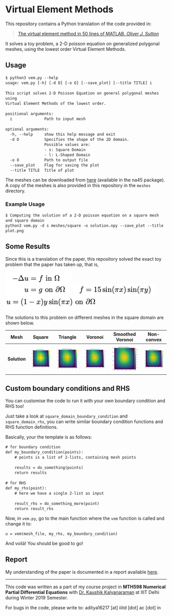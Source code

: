# Virtual Element Methods

This repository contains a Python translation of the code provided in:

>[The virtual element method in 50 lines of MATLAB. *Oliver J. Sutton*](https://dl.acm.org/doi/10.1007/s11075-016-0235-3)

It solves a toy problem, a 2-D poisson equation on generalized polygonal meshes, using the lowest order Virtual Element Methods.


## Usage

```
$ python3 vem.py --help
usage: vem.py [-h] [-d D] [-o O] [--save_plot] [--title TITLE] i

This script solves 2-D Poisson Equation on general polygonal meshes using
Virtual Element Methods of the lowest order.

positional arguments:
  i              Path to input mesh

optional arguments:
  -h, --help     show this help message and exit
  -d D           Specifies the shape of the 2D domain.
                 Possible values are:
                 - s: Square Domain
                 - l: L-Shaped Domain
  -o O           Path to output file
  --save_plot    Flag for saving the plot
  --title TITLE  Title of plot
```

The meshes can be downloaded from [here](http://www.netlib.org/numeralgo/) (available in the na45 package). A copy of the meshes is also provided in this repository in the `meshes` directory.


### Example Usage

```
$ Computing the solution of a 2-D poisson equation on a square mesh and square domain
python3 vem.py -d s meshes/square -o solution.npy --save_plot --title plot.png
```

## Some Results

Since this is a translation of the paper, this repository solved the exact toy problem that the paper has taken up, that is,

![problem](assets/problem.png "Problem")
![rhs](assets/rhs.png "RHS")
![boundary](assets/boundary.png "boundary")

The solutions to this problem on different meshes in the square domain are shown below.

| **Mesh** | Square | Triangle | Voronoi | Smoothed Voronoi | Non-convex |
| -------- | ------------- | ------------- | ------------- | ------------- | ------------- |
| **Solution** | <img src="assets/plots/u_sd_s.png" width=1200px /> | <img src="assets/plots/u_sd_t.png" width=1200px /> | <img src="assets/plots/u_sd_v.png" width=1200px /> | <img src="assets/plots/u_sd_sv.png" width=1200px /> | <img src="assets/plots/u_sd_nc.png" width=1200px /> |


## Custom boundary conditions and RHS

You can customise the code to run it with your own boundary condition and RHS too!

Just take a look at `square_domain_boundary_condition` and `square_domain_rhs`, you can write similar boundary condition functions and RHS function definitions. 

Basically, your the template is as follows:

```
# for boundary condition
def my_boundary_condition(points):
	# points is a list of 2-lists, containing mesh points

	results = do_something(points)
	return results

# for RHS
def my_rhs(point):
    # here we have a single 2-list as input

    result_rhs = do_something_more(point)
    return result_rhs
```

Now, in `vem.py`, go to the main function where the `vem` function is called and change it to:

```
u = vem(mesh_file, my_rhs, my_boundary_condition)
```

And voilà! You should be good to go! 

## Report

My understanding of the paper is documented in a report available [here](https://justachetan.github.io/proposts/NPDE_report.pdf).


- - -

This code was written as a part of my course project in **MTH598 Numerical Partial Differential Equations** with [Dr. Kaushik Kalyanaraman](https://www.iiitd.ac.in/kaushik) at IIIT Delhi during Winter 2019 Semester. 

For bugs in the code, please write to: aditya16217 [at] iiitd [dot] ac [dot] in



